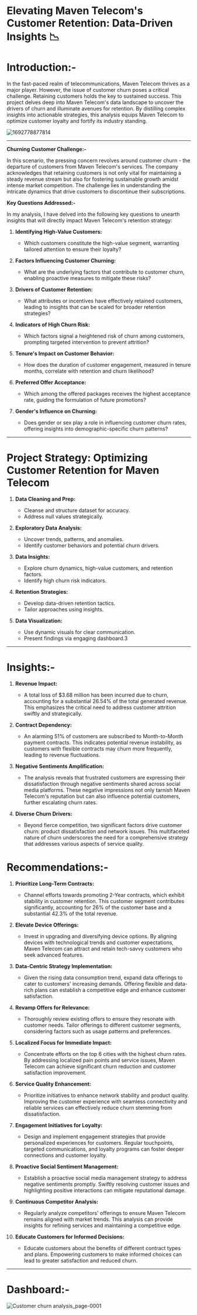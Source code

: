 # **Elevating Maven Telecom's Customer Retention: Data-Driven Insights** 📉
# **Introduction:-**

In the fast-paced realm of telecommunications, Maven Telecom thrives as a major player. However, the issue of customer churn poses a critical challenge. Retaining customers holds the key to sustained success. This project delves deep into Maven Telecom's data landscape to uncover the drivers of churn and illuminate avenues for retention. By distilling complex insights into actionable strategies, this analysis equips Maven Telecom to optimize customer loyalty and fortify its industry standing.

![1692778877814](https://github.com/Azzi99/Customer_Churn_Analysis/assets/114465492/a44b8f9a-886d-458d-943a-83ced746a6c7)

---
**Churning Customer Challenge:-**

In this scenario, the pressing concern revolves around customer churn - the departure of customers from Maven Telecom's services. The company acknowledges that retaining customers is not only vital for maintaining a steady revenue stream but also for fostering sustainable growth amidst intense market competition. The challenge lies in understanding the intricate dynamics that drive customers to discontinue their subscriptions.

**Key Questions Addressed:-**

In my analysis, I have delved into the following key questions to unearth insights that will directly impact Maven Telecom's retention strategy:

1. **Identifying High-Value Customers:**
   - Which customers constitute the high-value segment, warranting tailored attention to ensure their loyalty?

2. **Factors Influencing Customer Churning:**
   - What are the underlying factors that contribute to customer churn, enabling proactive measures to mitigate these risks?

3. **Drivers of Customer Retention:**
   - What attributes or incentives have effectively retained customers, leading to insights that can be scaled for broader retention strategies?

4. **Indicators of High Churn Risk:**
   - Which factors signal a heightened risk of churn among customers, prompting targeted intervention to prevent attrition?

5. **Tenure's Impact on Customer Behavior:**
   - How does the duration of customer engagement, measured in tenure months, correlate with retention and churn likelihood?

6. **Preferred Offer Acceptance:**
   - Which among the offered packages receives the highest acceptance rate, guiding the formulation of future promotions?

7. **Gender's Influence on Churning:**
   - Does gender or sex play a role in influencing customer churn rates, offering insights into demographic-specific churn patterns?
     
-----
# **Project Strategy: Optimizing Customer Retention for Maven Telecom**

1. **Data Cleaning and Prep:**
   - Cleanse and structure dataset for accuracy.
   - Address null values strategically.

2. **Exploratory Data Analysis:**
   - Uncover trends, patterns, and anomalies.
   - Identify customer behaviors and potential churn drivers.

3. **Data Insights:**
   - Explore churn dynamics, high-value customers, and retention factors.
   - Identify high churn risk indicators.

4. **Retention Strategies:**
   - Develop data-driven retention tactics.
   - Tailor approaches using insights.

6. **Data Visualization:**
   - Use dynamic visuals for clear communication.
   - Present findings via engaging dashboard.3
---

# **Insights:-**

1. **Revenue Impact:**
   - A total loss of $3.68 million has been incurred due to churn, accounting for a substantial 26.54% of the total generated revenue. This emphasizes the critical need to address customer attrition swiftly and strategically.

2. **Contract Dependency:**
   - An alarming 51% of customers are subscribed to Month-to-Month payment contracts. This indicates potential revenue instability, as customers with flexible contracts may churn more frequently, leading to revenue fluctuations.

3. **Negative Sentiments Amplification:**
   - The analysis reveals that frustrated customers are expressing their dissatisfaction through negative sentiments shared across social media platforms. These negative impressions not only tarnish Maven Telecom's reputation but can also influence potential customers, further escalating churn rates.

4. **Diverse Churn Drivers:**
   - Beyond fierce competition, two significant factors drive customer churn: product dissatisfaction and network issues. This multifaceted nature of churn underscores the need for a comprehensive strategy that addresses various aspects of service quality.

# **Recommendations:-**

1. **Prioritize Long-Term Contracts:**
   - Channel efforts towards promoting 2-Year contracts, which exhibit stability in customer retention. This customer segment contributes significantly, accounting for 26% of the customer base and a substantial 42.3% of the total revenue.

2. **Elevate Device Offerings:**
   - Invest in upgrading and diversifying device options. By aligning devices with technological trends and customer expectations, Maven Telecom can attract and retain tech-savvy customers who seek advanced features.

3. **Data-Centric Strategy Implementation:**
   - Given the rising data consumption trend, expand data offerings to cater to customers' increasing demands. Offering flexible and data-rich plans can establish a competitive edge and enhance customer satisfaction.

4. **Revamp Offers for Relevance:**
   - Thoroughly review existing offers to ensure they resonate with customer needs. Tailor offerings to different customer segments, considering factors such as usage patterns and preferences.

5. **Localized Focus for Immediate Impact:**
   - Concentrate efforts on the top 6 cities with the highest churn rates. By addressing localized pain points and service issues, Maven Telecom can achieve significant churn reduction and customer satisfaction improvement.

6. **Service Quality Enhancement:**
   - Prioritize initiatives to enhance network stability and product quality. Improving the customer experience with seamless connectivity and reliable services can effectively reduce churn stemming from dissatisfaction.

7. **Engagement Initiatives for Loyalty:**
   - Design and implement engagement strategies that provide personalized experiences for customers. Regular touchpoints, targeted communications, and loyalty programs can foster deeper connections and customer loyalty.

8. **Proactive Social Sentiment Management:**
   - Establish a proactive social media management strategy to address negative sentiments promptly. Swiftly resolving customer issues and highlighting positive interactions can mitigate reputational damage.

9. **Continuous Competitor Analysis:**
   - Regularly analyze competitors' offerings to ensure Maven Telecom remains aligned with market trends. This analysis can provide insights for refining services and maintaining a competitive edge.

10. **Educate Customers for Informed Decisions:**
    - Educate customers about the benefits of different contract types and plans. Empowering customers to make informed choices can lead to greater satisfaction and reduced churn.
----
# **Dashboard:-**


![Customer churn analysis_page-0001](https://github.com/Azzi99/Customer_Churn_Analysis/assets/114465492/81d0880e-d2ce-4d6d-a3d0-ecd27f16b9e2)

